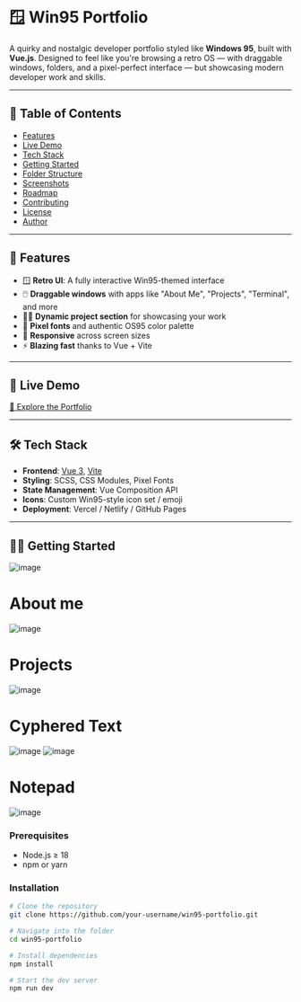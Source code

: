 # 🪟 Win95 Portfolio

A quirky and nostalgic developer portfolio styled like **Windows 95**, built with **Vue.js**. Designed to feel like you're browsing a retro OS — with draggable windows, folders, and a pixel-perfect interface — but showcasing modern developer work and skills.

---

## 📖 Table of Contents

- [Features](#-features)  
- [Live Demo](#-live-demo)  
- [Tech Stack](#-tech-stack)  
- [Getting Started](#-getting-started)  
- [Folder Structure](#-folder-structure)  
- [Screenshots](#-screenshots)  
- [Roadmap](#-roadmap)  
- [Contributing](#-contributing)  
- [License](#-license)  
- [Author](#-author)

---

## 🚀 Features

- 🪟 **Retro UI**: A fully interactive Win95-themed interface  
- 🖱️ **Draggable windows** with apps like "About Me", "Projects", "Terminal", and more  
- 🧑‍💻 **Dynamic project section** for showcasing your work  
- 🎨 **Pixel fonts** and authentic OS95 color palette  
- 📱 **Responsive** across screen sizes  
- ⚡ **Blazing fast** thanks to Vue + Vite

---

## 🔗 Live Demo

[🧪 Explore the Portfolio](https://portf-lovat-theta.vercel.app/) <!-- Replace with your actual link -->

---

## 🛠️ Tech Stack

- **Frontend**: [Vue 3](https://vuejs.org/), [Vite](https://vitejs.dev/)
- **Styling**: SCSS, CSS Modules, Pixel Fonts
- **State Management**: Vue Composition API
- **Icons**: Custom Win95-style icon set / emoji
- **Deployment**: Vercel / Netlify / GitHub Pages

---

## 🧑‍💻 Getting Started

![image](https://github.com/user-attachments/assets/8a24e580-c8bb-4b09-9de1-ec34c4d23563)

# About me
![image](https://github.com/user-attachments/assets/1e2f994f-70f9-437d-8ce6-70ae3376617c)

# Projects
![image](https://github.com/user-attachments/assets/d7e3805d-f221-4c2d-bc75-cf5dc534798b)

# Cyphered Text
![image](https://github.com/user-attachments/assets/15c13fe7-631d-4aaf-828f-7de1648ed004)
![image](https://github.com/user-attachments/assets/b37e17c5-4dd9-4991-a013-9a8f9c1c7513)

# Notepad
![image](https://github.com/user-attachments/assets/9d605d5c-4050-4efa-9c7c-704544c52d33)


### Prerequisites

- Node.js ≥ 18
- npm or yarn

### Installation

```bash
# Clone the repository
git clone https://github.com/your-username/win95-portfolio.git

# Navigate into the folder
cd win95-portfolio

# Install dependencies
npm install

# Start the dev server
npm run dev
